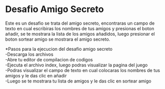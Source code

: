 # Desafio Amigo Secreto
Este es un desafio se trata del amigo secreto, encontraras un campo de texto en cual escribiras los nombres de tus amigos y presionas el boton añadir, se te mostrara la lista de los amigos añadidos, luego presionar el boton sortear amigo se mostrara el amigo secreto.

*Pasos para la ejecucion del desafio amigo secreto  
-Descarga los archivos  
-Abre tu editor de compilacion de codigos  
-Ejecuta el archivo index, luego podras visualizar la pagina del juego  
-Podras visualizar el campo de texto en cual colocaras los nombres de tus amigos y le das clic en añadir  
-Luego se te mostrara tu lista de amigos y le das clic en sortear amigo  
